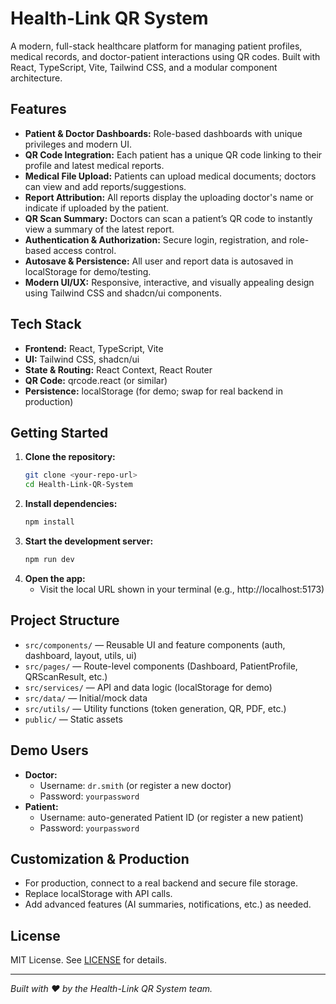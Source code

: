 # Health-Link QR System

A modern, full-stack healthcare platform for managing patient profiles, medical records, and doctor-patient interactions using QR codes. Built with React, TypeScript, Vite, Tailwind CSS, and a modular component architecture.

## Features

- **Patient & Doctor Dashboards:** Role-based dashboards with unique privileges and modern UI.
- **QR Code Integration:** Each patient has a unique QR code linking to their profile and latest medical reports.
- **Medical File Upload:** Patients can upload medical documents; doctors can view and add reports/suggestions.
- **Report Attribution:** All reports display the uploading doctor's name or indicate if uploaded by the patient.
- **QR Scan Summary:** Doctors can scan a patient’s QR code to instantly view a summary of the latest report.
- **Authentication & Authorization:** Secure login, registration, and role-based access control.
- **Autosave & Persistence:** All user and report data is autosaved in localStorage for demo/testing.
- **Modern UI/UX:** Responsive, interactive, and visually appealing design using Tailwind CSS and shadcn/ui components.

## Tech Stack

- **Frontend:** React, TypeScript, Vite
- **UI:** Tailwind CSS, shadcn/ui
- **State & Routing:** React Context, React Router
- **QR Code:** qrcode.react (or similar)
- **Persistence:** localStorage (for demo; swap for real backend in production)

## Getting Started

1. **Clone the repository:**
   ```sh
   git clone <your-repo-url>
   cd Health-Link-QR-System
   ```
2. **Install dependencies:**
   ```sh
   npm install
   ```
3. **Start the development server:**
   ```sh
   npm run dev
   ```
4. **Open the app:**
   - Visit the local URL shown in your terminal (e.g., http://localhost:5173)

## Project Structure

- `src/components/` — Reusable UI and feature components (auth, dashboard, layout, utils, ui)
- `src/pages/` — Route-level components (Dashboard, PatientProfile, QRScanResult, etc.)
- `src/services/` — API and data logic (localStorage for demo)
- `src/data/` — Initial/mock data
- `src/utils/` — Utility functions (token generation, QR, PDF, etc.)
- `public/` — Static assets

## Demo Users

- **Doctor:**
  - Username: `dr.smith` (or register a new doctor)
  - Password: `yourpassword`
- **Patient:**
  - Username: auto-generated Patient ID (or register a new patient)
  - Password: `yourpassword`

## Customization & Production
- For production, connect to a real backend and secure file storage.
- Replace localStorage with API calls.
- Add advanced features (AI summaries, notifications, etc.) as needed.

## License

MIT License. See [LICENSE](LICENSE) for details.

---

*Built with ❤️ by the Health-Link QR System team.*
